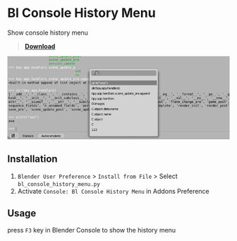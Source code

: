 # Bl Console History Menu

Show console history menu

> [**Download**](https://raw.githubusercontent.com/a-nakanosora/Blender-Small-Addons/master/bl_console_history_menu/bl_console_history_menu.py)

![image](./doc/a.png)

## Installation
1. `Blender User Preference` > `Install from File` > Select `bl_console_history_menu.py`
2. Activate `Console: Bl Console History Menu` in Addons Preference


## Usage
press `F3` key in Blender Console to show the history menu
